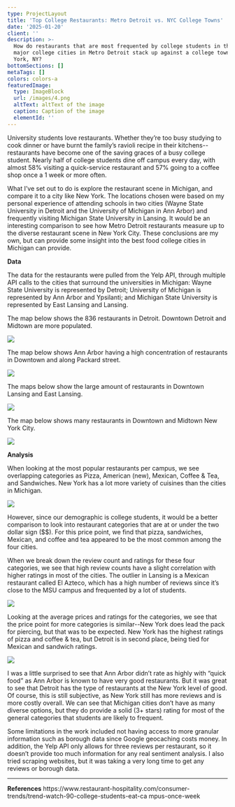 ```yaml
---
type: ProjectLayout
title: 'Top College Restaurants: Metro Detroit vs. NYC College Towns'
date: '2025-01-20'
client: ''
description: >-
  How do restaurants that are most frequented by college students in the three
  major college cities in Metro Detroit stack up against a college town like New
  York, NY?
bottomSections: []
metaTags: []
colors: colors-a
featuredImage:
  type: ImageBlock
  url: /images/4.png
  altText: altText of the image
  caption: Caption of the image
  elementId: ''
---
```

University students love restaurants. Whether they’re too busy studying to cook dinner or have burnt the family’s ravioli recipe in their kitchens--restaurants have become one of the saving graces of a busy college student. Nearly half of college students dine off campus every day, with almost 58% visiting a quick-service restaurant and 57% going to a coffee shop once a
1 week or more often.​


What I’ve set out to do is explore the restaurant scene in Michigan, and compare it to a city like New York. The locations chosen were based on my personal experience of attending schools in two cities (Wayne State University in Detroit and the University of Michigan in Ann Arbor) and frequently visiting Michigan State University in Lansing. It would be an interesting comparison to see how Metro Detroit restaurants measure up to the diverse restaurant scene in New York City. These conclusions are my own, but can provide some insight into the best food college cities in Michigan can provide.


**Data**


The data for the restaurants were pulled from the Yelp API, through multiple API calls to the cities that surround the universities in Michigan: Wayne State University is represented by Detroit; University of Michigan is represented by Ann Arbor and Ypsilanti; and Michigan State University is represented by East Lansing and Lansing.


The map below shows the 836 restaurants in Detroit. Downtown Detroit and Midtown are more populated.

![](/images/1.png)

The map below shows Ann Arbor having a high concentration of restaurants in Downtown and along Packard street.

![](/images/2.png)

The maps below show the large amount of restaurants in Downtown Lansing and East Lansing.

![](/images/3.png)

The map below shows many restaurants in Downtown and Midtown New York City.

![](/images/4.png)

**Analysis**


When looking at the most popular restaurants per campus, we see overlapping categories as Pizza, American (new), Mexican, Coffee & Tea, and Sandwiches. New York has a lot more variety of cuisines than the cities in Michigan.

![](/images/5.png)

However, since our demographic is college students, it would be a better comparison to look into restaurant categories that are at or under the two dollar sign ($$). For this price point, we find that pizza, sandwiches, Mexican, and coffee and tea appeared to be the most common among the four cities.


When we break down the review count and ratings for these four categories, we see that high review counts have a slight correlation with higher ratings in most of the cities. The outlier in Lansing is a Mexican restaurant called El Azteco, which has a high number of reviews since it’s close to the MSU campus and frequented by a lot of students.

![](/images/6.png)

Looking at the average prices and ratings for the categories, we see that the price point for more categories is similar--New York does lead the pack for piercing, but that was to be expected. New York has the highest ratings of pizza and coffee & tea, but Detroit is in second place, being tied for Mexican and sandwich ratings.

![](/images/7.png)

I was a little surprised to see that Ann Arbor didn’t rate as highly with “quick food” as Ann Arbor is known to have very good restaurants. But it was great to see that Detroit has the type of restaurants
at the New York level of good. Of course, this is still subjective, as New York still has more reviews and is more costly overall. We can see that Michigan cities don’t have as many diverse options, but they do provide a solid (3+ stars) rating for most of the general categories that students are likely to frequent.


Some limitations in the work included not having access to more granular information such as borough data since Google geocaching costs money. In addition, the Yelp API only allows for three reviews per restaurant, so it doesn’t provide too much information for any real sentiment analysis. I also tried scraping websites, but it was taking a very long time to get any reviews or borough data.

****

**References**
https\://www\.restaurant-hospitality.com/consumer-trends/trend-watch-90-college-students-eat-ca mpus-once-week
